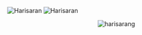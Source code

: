 ![Harisaran](https://github-readme-stats.vercel.app/api?username=harisarang&show_icons=true&theme=dracula&include_all_commits=true)
![Harisaran](https://github-readme-stats.vercel.app/api/top-langs/?username=harisarang&layout=compact&theme=dracula)
<p align="center"><img align="center" src="https://github-readme-streak-stats.herokuapp.com/?user=harisarang&" alt="harisarang" /></p>

